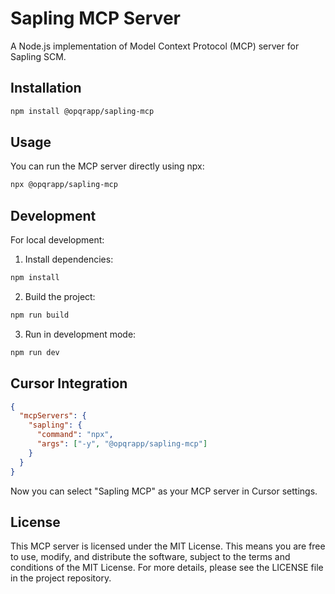 # Sapling MCP Server

A Node.js implementation of Model Context Protocol (MCP) server for Sapling SCM.

## Installation

```bash
npm install @opqrapp/sapling-mcp
```

## Usage

You can run the MCP server directly using npx:

```bash
npx @opqrapp/sapling-mcp
```

## Development

For local development:

1. Install dependencies:

```bash
npm install
```

2. Build the project:

```bash
npm run build
```

3. Run in development mode:

```bash
npm run dev
```

## Cursor Integration

```json
{
  "mcpServers": {
    "sapling": {
      "command": "npx",
      "args": ["-y", "@opqrapp/sapling-mcp"]
    }
  }
}
```

Now you can select "Sapling MCP" as your MCP server in Cursor settings.

## License

This MCP server is licensed under the MIT License. This means you are free to use, modify, and distribute the software, subject to the terms and conditions of the MIT License. For more details, please see the LICENSE file in the project repository.
